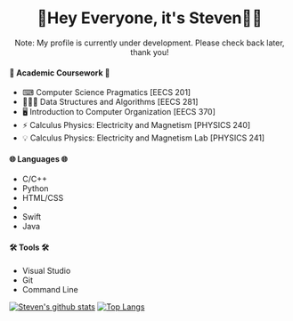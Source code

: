 <div align="center">
  <h1>👋Hey Everyone, it's Steven🧑🏻</h1>
  <p>Note: My profile is currently under development. Please check back later, thank you!</p>
</div>

<h4>🏫 Academic Coursework 🏫</h4>
<ul>
  <li>⌨ Computer Science Pragmatics [EECS 201]</li>
  <li>👨🏻‍💻 Data Structures and Algorithms [EECS 281]</li>
  <li>🖥 Introduction to Computer Organization [EECS 370]</li>
  <li>⚡ Calculus Physics: Electricity and Magnetism [PHYSICS 240]</li>
  <li>💡 Calculus Physics: Electricity and Magnetism Lab [PHYSICS 241]</li>
</ul>

<h4>🌐 Languages 🌐</h4>
<ul>
  <li>C/C++</li>
  <li>Python</li>
  <li>HTML/CSS<li>
  <li>Swift</li>
  <li>Java</li>
</ul>

<h4>🛠 Tools 🛠</h4>
<ul>
  <li>Visual Studio</li>
  <li>Git</li>
  <li>Command Line</li>
</ul>

[![Steven's github stats](https://github-readme-stats.vercel.app/api?username=XenoStorm&count_private=true&show_icons=true&theme=react)](https://github.com/anuraghazra/github-readme-stats)
[![Top Langs](https://github-readme-stats.vercel.app/api/top-langs/?username=XenoStorm&theme=react)](https://github.com/anuraghazra/github-readme-stats)

